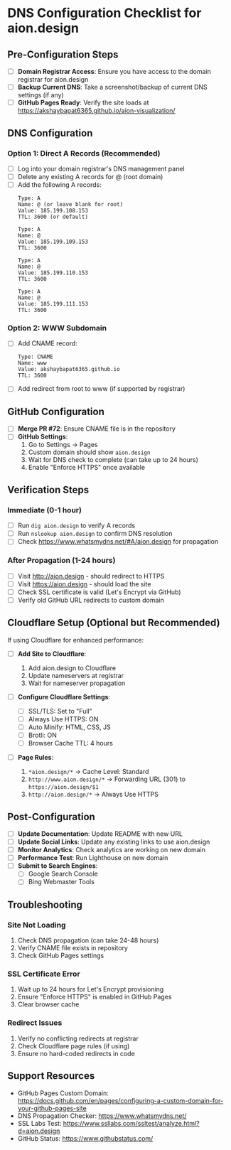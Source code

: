# DNS Configuration Checklist for aion.design

## Pre-Configuration Steps

- [ ] **Domain Registrar Access**: Ensure you have access to the domain registrar for aion.design
- [ ] **Backup Current DNS**: Take a screenshot/backup of current DNS settings (if any)
- [ ] **GitHub Pages Ready**: Verify the site loads at https://akshaybapat6365.github.io/aion-visualization/

## DNS Configuration

### Option 1: Direct A Records (Recommended)

- [ ] Log into your domain registrar's DNS management panel
- [ ] Delete any existing A records for @ (root domain)
- [ ] Add the following A records:
  ```
  Type: A
  Name: @ (or leave blank for root)
  Value: 185.199.108.153
  TTL: 3600 (or default)
  
  Type: A
  Name: @
  Value: 185.199.109.153
  TTL: 3600
  
  Type: A
  Name: @
  Value: 185.199.110.153
  TTL: 3600
  
  Type: A
  Name: @
  Value: 185.199.111.153
  TTL: 3600
  ```

### Option 2: WWW Subdomain

- [ ] Add CNAME record:
  ```
  Type: CNAME
  Name: www
  Value: akshaybapat6365.github.io
  TTL: 3600
  ```
- [ ] Add redirect from root to www (if supported by registrar)

## GitHub Configuration

- [ ] **Merge PR #72**: Ensure CNAME file is in the repository
- [ ] **GitHub Settings**: 
  1. Go to Settings → Pages
  2. Custom domain should show `aion.design`
  3. Wait for DNS check to complete (can take up to 24 hours)
  4. Enable "Enforce HTTPS" once available

## Verification Steps

### Immediate (0-1 hour)
- [ ] Run `dig aion.design` to verify A records
- [ ] Run `nslookup aion.design` to confirm DNS resolution
- [ ] Check https://www.whatsmydns.net/#A/aion.design for propagation

### After Propagation (1-24 hours)
- [ ] Visit http://aion.design - should redirect to HTTPS
- [ ] Visit https://aion.design - should load the site
- [ ] Check SSL certificate is valid (Let's Encrypt via GitHub)
- [ ] Verify old GitHub URL redirects to custom domain

## Cloudflare Setup (Optional but Recommended)

If using Cloudflare for enhanced performance:

- [ ] **Add Site to Cloudflare**:
  1. Add aion.design to Cloudflare
  2. Update nameservers at registrar
  3. Wait for nameserver propagation

- [ ] **Configure Cloudflare Settings**:
  - [ ] SSL/TLS: Set to "Full"
  - [ ] Always Use HTTPS: ON
  - [ ] Auto Minify: HTML, CSS, JS
  - [ ] Brotli: ON
  - [ ] Browser Cache TTL: 4 hours

- [ ] **Page Rules**:
  1. `*aion.design/*` → Cache Level: Standard
  2. `http://www.aion.design/*` → Forwarding URL (301) to `https://aion.design/$1`
  3. `http://aion.design/*` → Always Use HTTPS

## Post-Configuration

- [ ] **Update Documentation**: Update README with new URL
- [ ] **Update Social Links**: Update any existing links to use aion.design
- [ ] **Monitor Analytics**: Check analytics are working on new domain
- [ ] **Performance Test**: Run Lighthouse on new domain
- [ ] **Submit to Search Engines**: 
  - [ ] Google Search Console
  - [ ] Bing Webmaster Tools

## Troubleshooting

### Site Not Loading
1. Check DNS propagation (can take 24-48 hours)
2. Verify CNAME file exists in repository
3. Check GitHub Pages settings

### SSL Certificate Error
1. Wait up to 24 hours for Let's Encrypt provisioning
2. Ensure "Enforce HTTPS" is enabled in GitHub Pages
3. Clear browser cache

### Redirect Issues
1. Verify no conflicting redirects at registrar
2. Check Cloudflare page rules (if using)
3. Ensure no hard-coded redirects in code

## Support Resources

- GitHub Pages Custom Domain: https://docs.github.com/en/pages/configuring-a-custom-domain-for-your-github-pages-site
- DNS Propagation Checker: https://www.whatsmydns.net/
- SSL Labs Test: https://www.ssllabs.com/ssltest/analyze.html?d=aion.design
- GitHub Status: https://www.githubstatus.com/